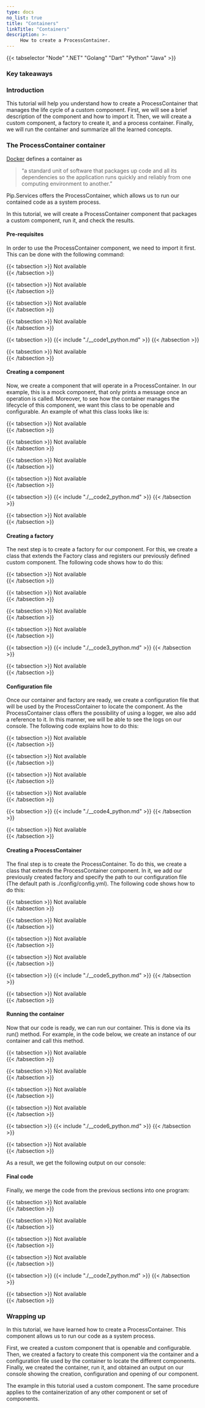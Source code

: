 ```yaml
---
type: docs
no_list: true
title: "Containers"
linkTitle: "Containers"
description: >-
     How to create a ProcessContainer.
---
```


{{< tabselector "Node" ".NET" "Golang" "Dart" "Python" "Java" >}}

### Key takeaways

### Introduction

This tutorial will help you understand how to create a ProcessContainer that manages the life cycle of a custom component. First, we will see a brief description of the component and how to import it. Then, we will create a custom component, a factory to create it, and a process container. Finally, we will run the container and summarize all the learned concepts.

### The ProcessContainer container

[Docker](https://www.docker.com/resources/what-container/) defines a container as 

> “a standard unit of software that packages up code and all its dependencies so the application runs quickly and reliably from one computing environment to another.”

Pip.Services offers the ProcessContainer, which allows us to run our contained code as a system process.

In this tutorial, we will create a ProcessContainer component that packages a custom component, run it, and check the results.

#### Pre-requisites

In order to use the ProcessContainer component, we need to import it first. This can be done with the following command:

{{< tabsection >}}
   Not available  
{{< /tabsection >}}

{{< tabsection >}}
  Not available  
{{< /tabsection >}}

{{< tabsection >}}
   Not available    
{{< /tabsection >}}

{{< tabsection >}}
  Not available  
{{< /tabsection >}}

{{< tabsection >}}
  {{< include "./__code1_python.md" >}}
{{< /tabsection >}}

{{< tabsection >}}
  Not available  
{{< /tabsection >}}

#### Creating a component

Now, we create a component that will operate in a ProcessContainer. In our example, this is a mock component, that only prints a message once an operation is called. Moreover, to see how the container manages the lifecycle of this component, we want this class to be openable and configurable. An example of what this class looks like is:

{{< tabsection >}}
   Not available  
{{< /tabsection >}}

{{< tabsection >}}
  Not available  
{{< /tabsection >}}

{{< tabsection >}}
   Not available    
{{< /tabsection >}}

{{< tabsection >}}
  Not available  
{{< /tabsection >}}

{{< tabsection >}}
  {{< include "./__code2_python.md" >}}
{{< /tabsection >}}

{{< tabsection >}}
  Not available  
{{< /tabsection >}}

#### Creating a factory

The next step is to create a factory for our component. For this, we create a class that extends the Factory class and registers our previously defined custom component. The following code shows how to do this:

{{< tabsection >}}
   Not available  
{{< /tabsection >}}

{{< tabsection >}}
  Not available  
{{< /tabsection >}}

{{< tabsection >}}
   Not available    
{{< /tabsection >}}

{{< tabsection >}}
  Not available  
{{< /tabsection >}}

{{< tabsection >}}
  {{< include "./__code3_python.md" >}}
{{< /tabsection >}}

{{< tabsection >}}
  Not available  
{{< /tabsection >}}

#### Configuration file

Once our container and factory are ready, we create a configuration file that will be used by the ProcessContainer to locate the component. As the ProcessContainer class offers the possibility of using a logger, we also add a reference to it. In this manner, we will be able to see the logs on our console. The following code explains how to do this:

{{< tabsection >}}
   Not available  
{{< /tabsection >}}

{{< tabsection >}}
  Not available  
{{< /tabsection >}}

{{< tabsection >}}
   Not available    
{{< /tabsection >}}

{{< tabsection >}}
  Not available  
{{< /tabsection >}}

{{< tabsection >}}
  {{< include "./__code4_python.md" >}}
{{< /tabsection >}}

{{< tabsection >}}
  Not available  
{{< /tabsection >}}

#### Creating a ProcessContainer

The final step is to create the ProcessContainer. To do this, we create a class that extends the ProcessContainer component. In it, we add our previously created factory and specify the path to our configuration file (The default path is ./config/config.yml). The following code shows how to do this:

{{< tabsection >}}
   Not available  
{{< /tabsection >}}

{{< tabsection >}}
  Not available  
{{< /tabsection >}}

{{< tabsection >}}
   Not available    
{{< /tabsection >}}

{{< tabsection >}}
  Not available  
{{< /tabsection >}}

{{< tabsection >}}
  {{< include "./__code5_python.md" >}}
{{< /tabsection >}}

{{< tabsection >}}
  Not available  
{{< /tabsection >}}

#### Running the container

Now that our code is ready, we can run our container. This is done via its run() method. For example, in the code below, we create an instance of our container and call this method.

{{< tabsection >}}
   Not available  
{{< /tabsection >}}

{{< tabsection >}}
  Not available  
{{< /tabsection >}}

{{< tabsection >}}
   Not available    
{{< /tabsection >}}

{{< tabsection >}}
  Not available  
{{< /tabsection >}}

{{< tabsection >}}
  {{< include "./__code6_python.md" >}}
{{< /tabsection >}}

{{< tabsection >}}
  Not available  
{{< /tabsection >}}

As a result, we get the following output on our console:



#### Final code

Finally, we merge the code from the previous sections into one program:

{{< tabsection >}}
   Not available  
{{< /tabsection >}}

{{< tabsection >}}
  Not available  
{{< /tabsection >}}

{{< tabsection >}}
   Not available    
{{< /tabsection >}}

{{< tabsection >}}
  Not available  
{{< /tabsection >}}

{{< tabsection >}}
  {{< include "./__code7_python.md" >}}
{{< /tabsection >}}

{{< tabsection >}}
  Not available  
{{< /tabsection >}}

### Wrapping up

In this tutorial, we have learned how to create a ProcessContainer. This component allows us to run our code as a system process. 

First, we created a custom component that is openable and configurable. Then, we created a factory to create this component via the container and a configuration file used by the container to locate the different components. Finally, we created the container, run it, and obtained an output on our console showing the creation, configuration and opening of our component.

The example in this tutorial used a custom component. The same procedure applies to the containerization of any other component or set of components.

